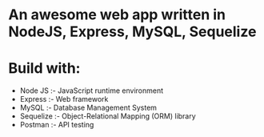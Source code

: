# An awesome web app written in NodeJS, Express, MySQL, Sequelize

# Build with: 
- Node JS :- JavaScript runtime environment
- Express :- Web framework
- MySQL :- Database Management System
- Sequelize :- Object-Relational Mapping (ORM) library
- Postman :- API testing
